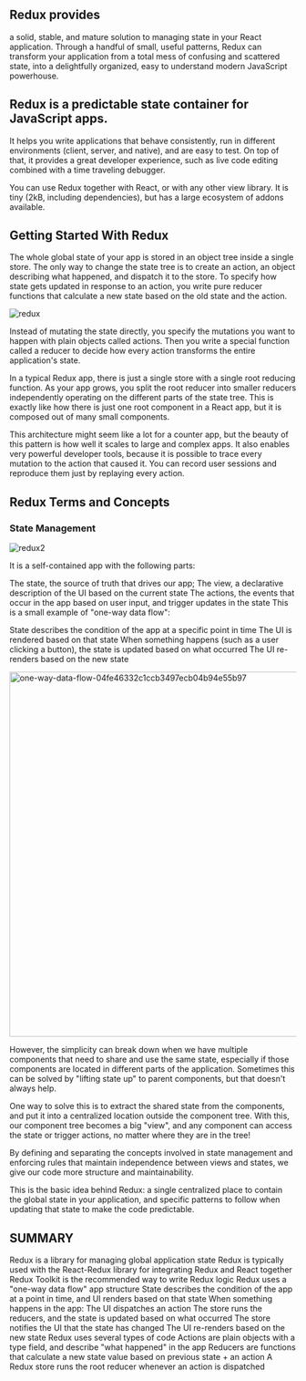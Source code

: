 
## Redux provides
a solid, stable, and mature solution to managing state in your React application. Through a handful of small, useful patterns, Redux can transform your application from a total mess of confusing and scattered state, into a delightfully organized, easy to understand modern JavaScript powerhouse.


## Redux is a predictable state container for JavaScript apps.

It helps you write applications that behave consistently, run in different environments (client, server, and native), and are easy to test. On top of that, it provides a great developer experience, such as live code editing combined with a time traveling debugger.

You can use Redux together with React, or with any other view library. It is tiny (2kB, including dependencies), but has a large ecosystem of addons available.




## Getting Started With Redux
The whole global state of your app is stored in an object tree inside a single store. The only way to change the state tree is to create an action, an object describing what happened, and dispatch it to the store. To specify how state gets updated in response to an action, you write pure reducer functions that calculate a new state based on the old state and the action.


![redux](https://user-images.githubusercontent.com/67606888/202877607-cef1156d-6c2b-4a5a-a455-97823fd6aab9.png)

Instead of mutating the state directly, you specify the mutations you want to happen with plain objects called actions. Then you write a special function called a reducer to decide how every action transforms the entire application's state.

In a typical Redux app, there is just a single store with a single root reducing function. As your app grows, you split the root reducer into smaller reducers independently operating on the different parts of the state tree. This is exactly like how there is just one root component in a React app, but it is composed out of many small components.

This architecture might seem like a lot for a counter app, but the beauty of this pattern is how well it scales to large and complex apps. It also enables very powerful developer tools, because it is possible to trace every mutation to the action that caused it. You can record user sessions and reproduce them just by replaying every action.


## Redux Terms and Concepts

### State Management
![redux2](https://user-images.githubusercontent.com/67606888/202877670-f3d887fb-0bca-4f9a-9113-8ad14cc14bf8.png)


It is a self-contained app with the following parts:

The state, the source of truth that drives our app;
The view, a declarative description of the UI based on the current state
The actions, the events that occur in the app based on user input, and trigger updates in the state
This is a small example of "one-way data flow":

State describes the condition of the app at a specific point in time
The UI is rendered based on that state
When something happens (such as a user clicking a button), the state is updated based on what occurred
The UI re-renders based on the new state

<img width="640" alt="one-way-data-flow-04fe46332c1ccb3497ecb04b94e55b97" src="https://user-images.githubusercontent.com/67606888/202877687-079a7a9e-0ddd-43a7-ba37-2cbd133f918e.png">

However, the simplicity can break down when we have multiple components that need to share and use the same state, especially if those components are located in different parts of the application. Sometimes this can be solved by "lifting state up" to parent components, but that doesn't always help.

One way to solve this is to extract the shared state from the components, and put it into a centralized location outside the component tree. With this, our component tree becomes a big "view", and any component can access the state or trigger actions, no matter where they are in the tree!

By defining and separating the concepts involved in state management and enforcing rules that maintain independence between views and states, we give our code more structure and maintainability.

This is the basic idea behind Redux: a single centralized place to contain the global state in your application, and specific patterns to follow when updating that state to make the code predictable.



## SUMMARY
Redux is a library for managing global application state
Redux is typically used with the React-Redux library for integrating Redux and React together
Redux Toolkit is the recommended way to write Redux logic
Redux uses a "one-way data flow" app structure
State describes the condition of the app at a point in time, and UI renders based on that state
When something happens in the app:
The UI dispatches an action
The store runs the reducers, and the state is updated based on what occurred
The store notifies the UI that the state has changed
The UI re-renders based on the new state
Redux uses several types of code
Actions are plain objects with a type field, and describe "what happened" in the app
Reducers are functions that calculate a new state value based on previous state + an action
A Redux store runs the root reducer whenever an action is dispatched
